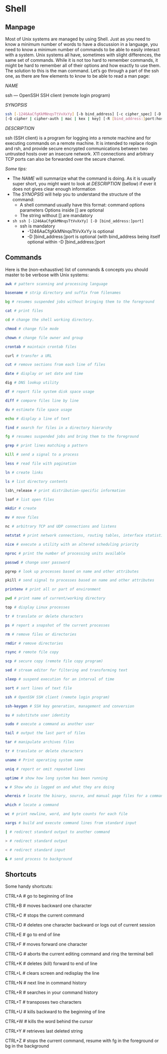 # Shell

## Manpage
Most of Unix systems are managed by using Shell. Just as you need to know a minimum number of words to have a discussion in a language, you need to know a minimum number of commands to be able to easily interact with a system. Unix systems all have, sometimes with slight differences, the same set of commands. While it is not too hard to remember commands, it might be hard to remember all of their options and how exactly to use them. The solution to this is the man command. Let’s go through a part of the ssh one, as there are few elements to know to be able to read a man page:

*NAME*

ssh — OpenSSH SSH client (remote login program)

*SYNOPSIS*
```sh
ssh [-1246AaCfgKkMNnqsTtVvXxYy] [-b bind_address] [-c cipher_spec] [-D [bind_address:]port] [-E log_file] [-e escape_char] [-F configfile] [-I pkcs11] [-i identity_file] [-L [bind_address:]port:host:hostport] [-l login_name] [-m mac_spec] [-O ctl_cmd] [-o option] [-p port]
[-Q cipher | cipher-auth | mac | kex | key] [-R [bind_address:]port:host:hostport] [-S ctl_path] [-W host:port] [-w local_tun[:remote_tun]] [user@]hostname [command]
```

*DESCRIPTION*

ssh (SSH client) is a program for logging into a remote machine and for executing commands on a remote machine. It is intended to replace rlogin and rsh, and provide secure encrypted communications between two untrusted hosts over an insecure network. X11 connections and arbitrary TCP ports can also be forwarded over the secure channel.

*Some tips:*

* The *NAME* will summarize what the command is doing. As it is usually super short, you might want to look at *DESCRIPTION* (bellow) if ever it does not gives clear enough information
* The *SYNOPSIS* will help you to understand the structure of the command:
  * A shell command usually have this format: command options parameters
 Options inside [] are optional
  * The string without [] are mandatory
* ```sh ssh [-1246AaCfgKkMNnqsTtVvXxYy] [-D [bind_address:]port]```
  * ssh is mandatory
    * -1246AaCfgKkMNnqsTtVvXxYy is optional
    * -D [bind_address:]port is optional (with bind_address being itself optional within -D [bind_address:]port

## Commands
Here is the (non-exhaustive) list of commands & concepts you should master to be verbose with Unix systems:

```sh
awk # pattern scanning and processing language

basename # strip directory and suffix from filenames

bg # resumes suspended jobs without bringing them to the foreground

cat # print files

cd # change the shell working directory.

chmod # change file mode

chown # change file owner and group

crontab # maintain crontab files

curl # transfer a URL

cut # remove sections from each line of files

date # display or set date and time

dig # DNS lookup utility

df # report file system disk space usage

diff # compare files line by line

du # estimate file space usage

echo # display a line of text

find # search for files in a directory hierarchy

fg # resumes suspended jobs and bring them to the foreground

grep # print lines matching a pattern

kill # send a signal to a process

less # read file with pagination

ln # create links

ls # list directory contents

lsb\_release # print distribution-specific information

lsof # list open files

mkdir # create

mv # move files

nc # arbitrary TCP and UDP connections and listens

netstat # print network connections, routing tables, interface statistics...

nice # execute a utility with an altered scheduling priority

nproc # print the number of processing units available

passwd # change user password

pgrep # look up processes based on name and other attributes

pkill # send signal to processes based on name and other attributes

printenv # print all or part of environment

pwd # print name of current/working directory

top # display Linux processes

tr # translate or delete characters

ps # report a snapshot of the current processes

rm # remove files or directories

rmdir # remove directories

rsync # remote file copy

scp # secure copy (remote file copy program)

sed # stream editor for filtering and transforming text

sleep # suspend execution for an interval of time

sort # sort lines of text file

ssh # OpenSSH SSH client (remote login program)

ssh-keygen # SSH key generation, management and conversion

su # substitute user identity

sudo # execute a command as another user

tail # output the last part of files

tar # manipulate archives files

tr # translate or delete characters

uname # Print operating system name

uniq # report or omit repeated lines

uptime # show how long system has been running

w # Show who is logged on and what they are doing

whereis # locate the binary, source, and manual page files for a command

which # locate a command

wc # print newline, word, and byte counts for each file

xargs # build and execute command lines from standard input

| # redirect standard output to another command

> # redirect standard output

< # redirect standard input

& # send process to background
```

## Shortcuts
Some handy shortcuts:

CTRL+A # go to beginning of line

CTRL+B # moves backward one character

CTRL+C # stops the current command

CTRL+D # deletes one character backward or logs out of current session

CTRL+E # go to end of line

CTRL+F # moves forward one character

CTRL+G # aborts the current editing command and ring the terminal bell

CTRL+K # deletes (kill) forward to end of line

CTRL+L # clears screen and redisplay the line

CTRL+N # next line in command history

CTRL+R # searches in your command history

CTRL+T # transposes two characters

CTRL+U # kills backward to the beginning of line

CTRL+W # kills the word behind the cursor

CTRL+Y # retrieves last deleted string

CTRL+Z # stops the current command, resume with fg in the foreground or bg in the background
